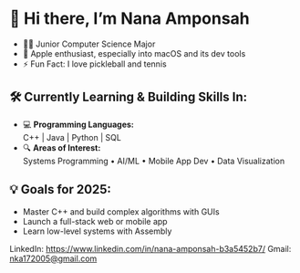 # 👋 Hi there, I’m Nana Amponsah
- 🧑‍💻 Junior Computer Science Major  
- 🍎 Apple enthusiast, especially into macOS and its dev tools  
- ⚡ Fun Fact: I love pickleball and tennis
## 🛠️ Currently Learning & Building Skills In:
- 💻 **Programming Languages:**  
  C++ | Java | Python | SQL 
- 🔍 **Areas of Interest:**  
  Systems Programming • AI/ML • Mobile App Dev • Data Visualization 
## 💡 Goals for 2025:
- Master C++ and build complex algorithms with GUIs  
- Launch a full-stack web or mobile app
- Learn low-level systems with Assembly

LinkedIn: https://www.linkedin.com/in/nana-amponsah-b3a5452b7/ 
Gmail: nka172005@gmail.com 
